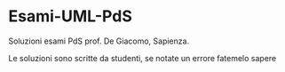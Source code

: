# Esami-UML-PdS
Soluzioni esami PdS prof. De Giacomo, Sapienza.

Le soluzioni sono scritte da studenti, se notate un errore fatemelo sapere

